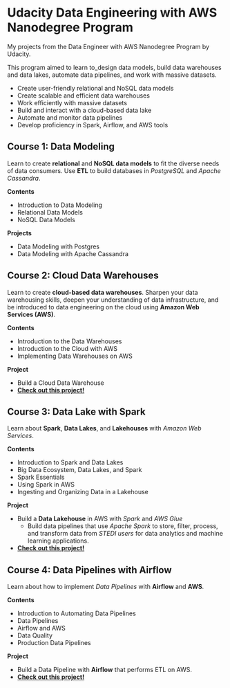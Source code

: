 # Udacity Data Engineering with AWS Nanodegree Program
My projects from the Data Engineer with AWS Nanodegree Program by Udacity. 

This program aimed to learn to_design data models, build data warehouses and data lakes, automate data pipelines, and work with massive datasets.

- Create user-friendly relational and NoSQL data models
- Create scalable and efficient data warehouses
- Work efficiently with massive datasets
- Build and interact with a cloud-based data lake
- Automate and monitor data pipelines
- Develop proficiency in Spark, Airflow, and AWS tools


## Course 1: Data Modeling
Learn to create **relational** and **NoSQL data models** to fit the diverse needs of data consumers. Use **ETL** to build databases in _PostgreSQL_ and _Apache Cassandra_.

**Contents**
- Introduction to Data Modeling
- Relational Data Models
- NoSQL Data Models

**Projects**
- Data Modeling with Postgres
- Data Modeling with Apache Cassandra


## Course 2: Cloud Data Warehouses
Learn to create **cloud-based data warehouses**. Sharpen your data warehousing skills, deepen your understanding of data infrastructure, and be introduced to data engineering on the cloud using **Amazon Web Services (AWS)**.

**Contents**
- Introduction to the Data Warehouses
- Introduction to the Cloud with AWS
- Implementing Data Warehouses on AWS

**Project**
- Build a Cloud Data Warehouse
- **[Check out this project!](./project-data-warehouse)**

## Course 3: Data Lake with Spark
Learn about **Spark**, **Data Lakes**, and **Lakehouses** with _Amazon Web Services_.

**Contents**
- Introduction to Spark and Data Lakes
- Big Data Ecosystem, Data Lakes, and Spark
- Spark Essentials
- Using Spark in AWS
- Ingesting and Organizing Data in a Lakehouse

**Project**
- Build a **Data Lakehouse** in AWS with _Spark_ and _AWS Glue_
  -  Build data pipelines that use _Apache Spark_ to store, filter, process, and transform data from _STEDI users_ for data analytics and machine learning applications.
- **[Check out this project!](./project-spark-data-lake-aws)**


## Course 4: Data Pipelines with Airflow
Learn about how to implement _Data Pipelines_ with **Airflow** and **AWS**.

**Contents**
- Introduction to Automating Data Pipelines
- Data Pipelines
- Airflow and AWS
- Data Quality
- Production Data Pipelines

**Project**
- Build a Data Pipeline with **Airflow** that performs ETL on AWS.
- **[Check out this project!](./project-airflow-aws/)**

